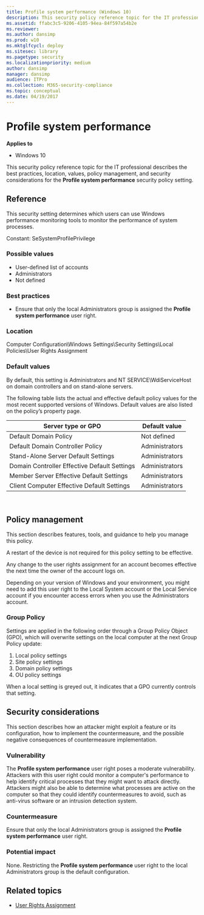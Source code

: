 ```yaml
---
title: Profile system performance (Windows 10)
description: This security policy reference topic for the IT professional describes the best practices, location, values, policy management, and security considerations for the Profile system performance security policy setting.
ms.assetid: ffabc3c5-9206-4105-94ea-84f597a54b2e
ms.reviewer: 
ms.author: dansimp
ms.prod: w10
ms.mktglfcycl: deploy
ms.sitesec: library
ms.pagetype: security
ms.localizationpriority: medium
author: dansimp
manager: dansimp
audience: ITPro
ms.collection: M365-security-compliance
ms.topic: conceptual
ms.date: 04/19/2017
---
```


# Profile system performance

**Applies to**
-   Windows 10

This security policy reference topic for the IT professional describes the best practices, location, values, policy management, and security considerations for the **Profile system performance** security policy setting.

## Reference

This security setting determines which users can use Windows performance monitoring tools to monitor the performance of system processes.

Constant: SeSystemProfilePrivilege

### Possible values

-   User-defined list of accounts
-   Administrators
-   Not defined

### Best practices

-   Ensure that only the local Administrators group is assigned the **Profile system performance** user right.

### Location

Computer Configuration\\Windows Settings\\Security Settings\\Local Policies\\User Rights Assignment

### Default values

By default, this setting is Administrators and NT SERVICE\WdiServiceHost on domain controllers and on stand-alone servers.

The following table lists the actual and effective default policy values for the most recent supported versions of Windows. Default values are also listed on the policy’s property page.

| Server type or GPO | Default value |
| - | - |
| Default Domain Policy| Not defined| 
| Default Domain Controller Policy | Administrators| 
| Stand-Alone Server Default Settings | Administrators| 
| Domain Controller Effective Default Settings | Administrators| 
| Member Server Effective Default Settings | Administrators| 
| Client Computer Effective Default Settings | Administrators| 
 
## Policy management

This section describes features, tools, and guidance to help you manage this policy.

A restart of the device is not required for this policy setting to be effective.

Any change to the user rights assignment for an account becomes effective the next time the owner of the account logs on.

Depending on your version of Windows and your environment, you might need to add this user right to the Local System account or the Local Service account if you encounter access errors when you use the Administrators account.

### Group Policy

Settings are applied in the following order through a Group Policy Object (GPO), which will overwrite settings on the local computer at the next Group Policy update:

1.  Local policy settings
2.  Site policy settings
3.  Domain policy settings
4.  OU policy settings

When a local setting is greyed out, it indicates that a GPO currently controls that setting.

## Security considerations

This section describes how an attacker might exploit a feature or its configuration, how to implement the countermeasure, and the possible negative consequences of countermeasure implementation.

### Vulnerability

The **Profile system performance** user right poses a moderate vulnerability. Attackers with this user right could monitor a computer's performance to help identify critical processes that they might want to attack directly. Attackers might also be able to determine what processes are active on the computer so that they could identify countermeasures to avoid, such as anti-virus software or an intrusion detection system.

### Countermeasure

Ensure that only the local Administrators group is assigned the **Profile system performance** user right.

### Potential impact

None. Restricting the **Profile system performance** user right to the local Administrators group is the default configuration.

## Related topics

- [User Rights Assignment](user-rights-assignment.md)
